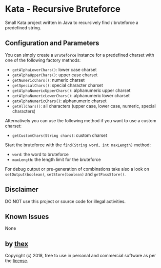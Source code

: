 # Kata - Recursive Bruteforce
Small Kata project written in Java to recursively find / bruteforce a predefined string.

## Configuration and Parameters
You can simply create a `Bruteforce` instance for a predefined charset with one of the following factory methods:

- `getAlphaLowerChars()`: lower case charset
- `getAlphaUpperChars()`: upper case charset
- `getNumericChars()`: numeric charset
- `getSpecialChars()`: special character charset
- `getAlphaNumericUpperChars()`: alphanumeric upper charset
- `getAlphaNumericLowerChars()`: alphanumeric lower charset
- `getAlphaNumericChars()`: alphanumeric charset
- `getAllChars()`: all characters (upper case, lower case, numeric, special characters)

Alternatively you can use the following method if you want to use a custom charset:

- `getCustomChars(String chars)`: custom charset

Start the bruteforce with the `find(String word, int maxLength)` method:
- `word`: the word to bruteforce
- `maxLength`: the length limit for the bruteforce

For debug output or pre-generation of combinations take also a look on `setOutput(boolean)`, `setStore(boolean)` and `getPassStore()`.

## Disclaimer
DO NOT use this project or source code for illegal activities.

## Known Issues
None

## by [thex](https://github.com/thexmanxyz)
Copyright (c) 2018, free to use in personal and commercial software as per the [license](/LICENSE).
